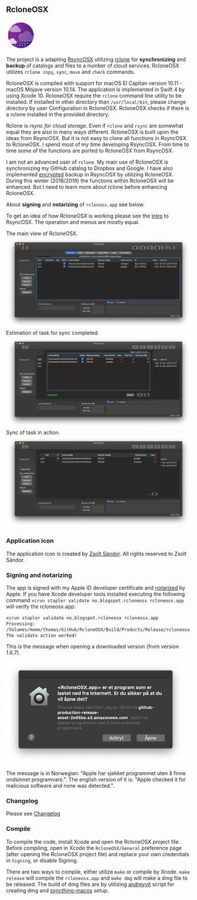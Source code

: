 ## RcloneOSX

![](icon/rcloneosx.png)

The project is a adapting [RsyncOSX](https://github.com/rsyncOSX/RsyncOSX) utilizing [rclone](https://rclone.org/) for **synchronizing** and **backup** of catalogs and files to a number of cloud services. RcloneOSX utilizes `rclone copy`, `sync`, `move` and `check` commands.

RcloneOSX is compiled with support for macOS El Capitan version 10.11 - macOS Mojave version 10.14. The application is implemented in Swift 4 by using Xcode 10. RcloneOSX require the `rclone` command line utility to be installed. If installed in other directory than `/usr/local/bin`, please change directory by user Configuration in RcloneOSX. RcloneOSX checks if there is a rclone installed in the provided directory.

Rclone is *rsync for cloud storage*. Even if `rclone` and `rsync` are somewhat equal they are also in many ways different. RcloneOSX is built upon the ideas from RsyncOSX. But it is not easy to clone all functions in RsyncOSX to RcloneOSX. I spend most of my time developing RsyncOSX. From time to time some of the functions are ported to RcloneOSX from RsyncOSX.

I am not an advanced user of `rclone`. My main use of RcloneOSX is  synchronizing my GitHub catalog to Dropbox and Google. I have also implemented [encrypted](https://rsyncosx.github.io/Encrypted) backup in RsyncOSX by utilizing RcloneOSX. During this winter (2018/2019) the functions within RcloneOSX will be enhanced. But I need to learn more about rclone before enhancing RcloneOSX.

About **signing** and **notarizing** of `rclonosx.app` see below.

To get an idea of how RcloneOSX is working please see the [intro](https://rsyncosx.github.io/Intro) to RsyncOSX. The operation and menus are mostly equal.

The main view of RcloneOSX.
![](images/main1.png)
Estimation of task for sync completed.
![](images/main2.png)
Sync of task in action.
![](images/main3.png)

### Application icon

The application icon is created by [Zsolt Sándor](https://github.com/graphis). All rights reserved to Zsolt Sándor.

### Signing and notarizing

The app is signed with my Apple ID developer certificate and [notarized](https://rsyncosx.github.io/Notarized) by Apple. If you have Xcode developer tools installed executing the following command `xcrun stapler validate no.blogspot.rcloneosx rcloneosx.app` will verify the rcloneosx.app.
```
xcrun stapler validate no.blogspot.rcloneosx rcloneosx.app
Processing: /Volumes/Home/thomas/GitHub/RcloneOSX/Build/Products/Release/rcloneosx.app
The validate action worked!
```
This is the message when opening a downloaded version (from version 1.6.7).

![](images/verify.png)

The message is in Norwegian: "Apple har sjekket programmet uten å finne ondsinnet programvare.".
The english version of it is: "Apple checked it for malicious software and none was detected.".


### Changelog

Please see [Changelog](https://rsyncosx.github.io/RcloneChangelog)

### Compile

To compile the code, install Xcode and open the RcloneOSX project file. Before compiling, open in Xcode the `RcloneOSX/General` preference page (after opening the RcloneOSX project file) and replace your own credentials in `Signing`, or disable Signing.

There are two ways to compile, either utilize `make` or compile by Xcode. `make release` will compile the `rcloneosx.app` and `make dmg` will make a dmg file to be released.  The build of dmg files are by utilizing [andreyvit](https://github.com/andreyvit/create-dmg) script for creating dmg and [syncthing-macos](https://github.com/syncthing/syncthing-macos) setup.
